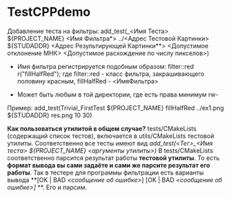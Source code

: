 # TestCPPdemo

Добавление теста на фильтры:
add_test(<Tag>_<Имя Теста> ${PROJECT_NAME} <Имя Фильтра*> ../<Адрес Тестовой Картинки> ${STUDADDR} <Адрес Результирующей Картинки**> <Допустимое отклонение МНК> <Допустимое расхождение по числу пикселов>)

* Имя фильтра регистрируется подобным образом:
        filter::red r("fillHalfRed");
где filter::red - класс фильтра, закрашивающего половину красным, fillHalfRed - <ИмяФильтра>

* Может быть любым в той директории, где есть права минимум rw-

Пример:
add_test(Trivial_FirstTest ${PROJECT_NAME} fillHalfRed ../ex1.png ${STUDADDR} res.png 10 30)

**Как пользоваться утилитой в общем случае?**
tests/CMakeLists (содержащий список тестов), включается в utils/CMakeLists тестовой утилиты.
Соответственно все тесты имеют вид *add_test(<Тег>_<Имя теста> ${PROJECT_NAME} <аргументы утилиты>)*
В tests/CMakeLists соответственно парсится результат работы **тестовой утилиты**. То есть **формат вывода вы сами задаёте и сами же парсите результат его работы**. Так в тестере для программы фильтрации есть варианты вывода **\[OK | BAD *<сообщение об ошибке>*\] \[OK | BAD *<сообщение об ошибке>\]* **. Его и парсим.

